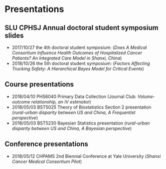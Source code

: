# Presentations

## SLU CPHSJ Annual doctoral student symposium slides
- 2017/10/27 the 4th doctoral student symposium: (*Does A Medical Consortium Influence Health Outcomes of Hospitalized Cancer Patients? An Integrated Care Model in Shanxi, China*)
- 2018/10/26 the 5th doctoral student symposium: (*Factors Affecting Trucking Safety: A Hierarchical Bayes Model for Critical Events*)

## Course presentations
- 2018/04/10 PHS6040 Primary Data Collection (Journal Club: *Volume-outcome relationship, an IV estimator*)
- 2018/05/03 BST5025 Theory of Biostatistics Section 2 presentation (*rural-urban disparity between US and China, A Frequentist perspective*)
- 2018/05/03 BST5230 Bayesian Statistics presentation (*rural-urban disparity between US and China, A Bayesian perspective*)


## Conference presentations
- 2018/05/12 CHPAMS 2nd Biennial Conference at Yale University (*Shanxi Cancer Medical Consortium Pilot*)
